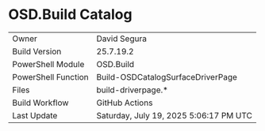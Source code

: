 ﻿# OSD.Build Catalog

| | |
|-|-|
| Owner | David Segura |
| Build Version | 25.7.19.2 |
| PowerShell Module | OSD.Build |
| PowerShell Function | Build-OSDCatalogSurfaceDriverPage |
| Files | build-driverpage.* |
| Build Workflow | GitHub Actions |
| Last Update | Saturday, July 19, 2025 5:06:17 PM UTC |
